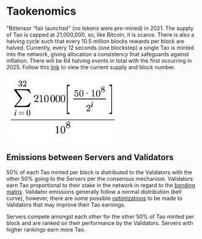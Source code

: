 # Taokenomics

"Bittensor “fair launched” (no tokens were pre-mined) in 2021. The supply of Tao is capped at 21,000,000, so, like Bitcoin, it is scarce. There is also a halving cycle such that every 10.5 million blocks rewards per block are halved. Currently, every 12 seconds (one blockstep) a single Tao is minted into the network, giving allocation a consistency that safeguards against inflation. There will be 64 halving events in total with the first occurring in 2025. Follow this [link](https://explorer.nakamoto.opentensor.ai/#/explorer) to view the current supply and block number.

![Taokenomics](Taokenomics.png)


## Emissions between Servers and Validators

50% of each Tao minted per block is distributed to the Validators with the other 50% going to the Servers per the consensus mechanism. Validators earn Tao proportional to their stake in the network in regard to the [bonding matrix](Glossary.md#bonding-matrix). Validator emissions generally follow a normal distribution (bell curve), however, there are some possible [optimizations](../css/ValidatorCustomization.md) to be made to Validators that may improve their Tao earnings.

Servers compete amongst each other for the other 50% of Tao minted per block and are ranked on their performance by the Validators. Servers with higher rankings earn more Tao.









